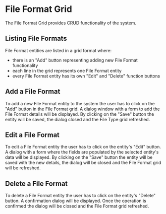 # File Format Grid

The File Format Grid provides CRUD functionality of the system.

## Listing File Formats

File Format entities are listed in a grid format where:

- there is an "Add" button representing adding new File Format functionality
- each line in the grid represents one File Format entity
- every File Format entity has its own "Edit" and "Delete" function buttons

## Add a File Format

To add a new File Format entity to the system the user has to click on the "Add" button in the File Format grid.
A dialog window with a form to add the File Format details will be displayed.
By clicking on the "Save" button the entity will be saved, the dialog closed and the File Type grid refreshed.

## Edit a File Format

To edit a File Format entity the user has to click on the entity's "Edit" button.
A dialog with a form where the fields are populated by the selected entity's data will be displayed.
By clicking on the "Save" button the entity will be saved with the new details, the dialog will be closed and the 
File Format grid will be refreshed.

## Delete a File Format

To delete a File Format entity the user has to click on the entity's "Delete" button.
A confirmation dialog will be displayed.
Once the operation is confirmed the dialog will be closed and the File Format grid refreshed.